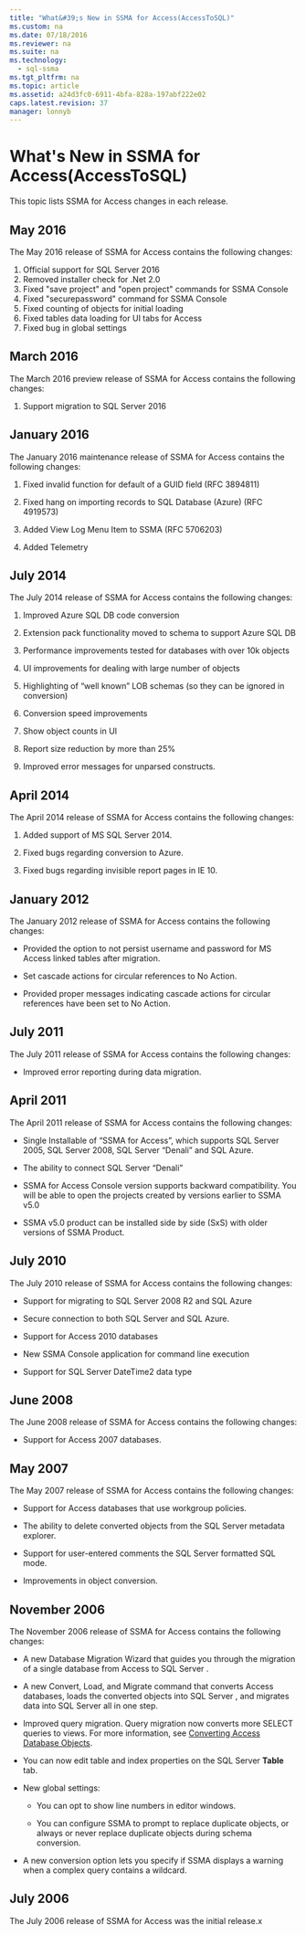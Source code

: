 ```yaml
---
title: "What&#39;s New in SSMA for Access(AccessToSQL)"
ms.custom: na
ms.date: 07/18/2016
ms.reviewer: na
ms.suite: na
ms.technology: 
  - sql-ssma
ms.tgt_pltfrm: na
ms.topic: article
ms.assetid: a24d3fc0-6911-4bfa-828a-197abf222e02
caps.latest.revision: 37
manager: lonnyb
---
```

# What&#39;s New in SSMA for Access(AccessToSQL)
This topic lists SSMA for Access changes in each release.  
  
## May 2016  
The May 2016  release of SSMA for Access contains  the following changes:  
  
1.  Official support for SQL Server 2016
2.  Removed installer check for .Net 2.0
3.  Fixed "save project" and "open project" commands for SSMA Console
4.  Fixed "securepassword" command for SSMA Console
5.  Fixed counting of objects for initial loading
6.  Fixed tables data loading for UI tabs for Access
7.  Fixed bug in global settings 
   
## March 2016  
The March 2016 preview release of SSMA for Access contains  the following changes:  
  
1.  Support migration to SQL Server 2016  
   
## January 2016  
The January 2016 maintenance release of SSMA for Access contains the following changes:  
  
1.  Fixed invalid function for default of a GUID field (RFC 3894811)  
  
2.  Fixed hang on importing records to SQL Database (Azure) (RFC 4919573)  
  
3.  Added View Log Menu Item to SSMA (RFC 5706203)  
  
4.  Added Telemetry  
  
## July 2014  
The July 2014 release of SSMA for Access contains the following changes:  
  
1.  Improved Azure SQL DB code conversion  
  
2.  Extension pack functionality moved to schema to support Azure SQL DB  
  
3.  Performance improvements tested for databases with over 10k objects  
  
4.  UI improvements for dealing with large number of objects  
  
5.  Highlighting of “well known” LOB schemas (so they can be ignored in conversion)  
  
6.  Conversion speed improvements  
  
7.  Show object counts in UI  
  
8.  Report size reduction by more than 25%  
  
9. Improved error messages for unparsed constructs.  
  
## April 2014  
The April 2014 release of SSMA for Access contains the following changes:  
  
1.  Added support of MS SQL Server 2014.  
  
2.  Fixed bugs regarding conversion to Azure.  
  
3.  Fixed bugs regarding invisible report pages in IE 10.  
  
## January 2012  
The January 2012 release of SSMA for Access contains the following changes:  
  
-   Provided the option to not persist username and password for MS Access linked tables after migration.  
  
-   Set cascade actions for circular references to No Action.  
  
-   Provided proper messages indicating cascade actions for circular references have been set to No Action.  
  
## July 2011  
The July 2011 release of SSMA for Access contains the following changes:  
  
-   Improved error reporting during data migration.  
  
## April 2011  
The April 2011 release of SSMA for Access contains the following changes:  
  
-   Single Installable of “SSMA for Access”, which supports  SQL Server  2005,  SQL Server  2008,  SQL Server  “Denali” and SQL Azure.  
  
-   The ability to connect  SQL Server  “Denali”  
  
-   SSMA for Access Console version supports backward compatibility. You will be able to open the projects created by versions earlier to SSMA v5.0  
  
-   SSMA v5.0 product can be installed side by side (SxS) with older versions of SSMA Product.  
  
## July 2010  
The July 2010 release of SSMA for Access contains the following changes:  
  
-   Support for migrating to SQL Server 2008 R2 and SQL Azure  
  
-   Secure connection to both SQL Server and SQL Azure.  
  
-   Support for Access 2010 databases  
  
-   New SSMA Console application for command line execution  
  
-   Support for SQL Server DateTime2 data type  
  
## June 2008  
The June 2008 release of SSMA for Access contains the following changes:  
  
-   Support for Access 2007 databases.  
  
## May 2007  
The May 2007 release of SSMA for Access contains the following changes:  
  
-   Support for Access databases that use workgroup policies.  
  
-   The ability to delete converted objects from the SQL Server metadata explorer.  
  
-   Support for user-entered comments the SQL Server formatted SQL mode.  
  
-   Improvements in object conversion.  
  
## November 2006  
The November 2006 release of SSMA for Access contains the following changes:  
  
-   A new Database Migration Wizard that guides you through the migration of a single database from Access to  SQL Server .  
  
-   A new Convert, Load, and Migrate command that converts Access databases, loads the converted objects into  SQL Server , and migrates data into  SQL Server  all in one step.  
  
-   Improved query migration. Query migration now converts more SELECT queries to views. For more information, see [Converting Access Database Objects](assetId:///e0ef67bf-80a6-4e6c-a82d-5d46e0623c6c).  
  
-   You can now edit table and index properties on the  SQL Server  **Table** tab.  
  
-   New global settings:  
  
    -   You can opt to show line numbers in editor windows.  
  
    -   You can configure SSMA to prompt to replace duplicate objects, or always or never replace duplicate objects during schema conversion.  
  
-   A new conversion option lets you specify if SSMA displays a warning when a complex query contains a wildcard.  
  
## July 2006  
The July 2006 release of SSMA for Access was the initial release.x  
  
